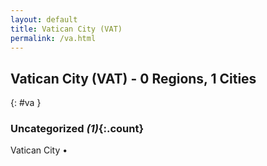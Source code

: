 ```yaml
---
layout: default
title: Vatican City (VAT)
permalink: /va.html
---
```



## Vatican City (VAT) - 0 Regions, 1 Cities
{: #va }





### Uncategorized _(1)_{:.count}


Vatican City  •


 
